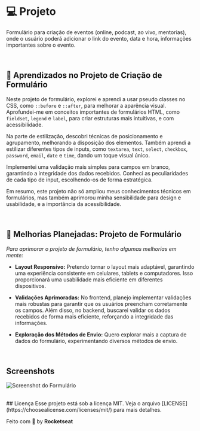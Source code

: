 
# 💻 Projeto

Formulário para criação de eventos (online, podcast, ao vivo, mentorias), onde o usuário poderá adicionar o link do evento, data e hora, informações importantes sobre o evento.

<br/>


## 📌 Aprendizados no Projeto de Criação de Formulário

Neste projeto de formulário, explorei e aprendi a usar pseudo classes no CSS, como `::before` e `::after`, para melhorar a aparência visual. Aprofundei-me em conceitos importantes de formulários HTML, como `fieldset`, `legend` e `label`, para criar estruturas mais intuitivas, e com acessibilidade.

Na parte de estilização, descobri técnicas de posicionamento e agrupamento, melhorando a disposição dos elementos. Também aprendi a estilizar diferentes tipos de inputs, como `textarea`, `text`, `select`, `checkbox`, `password`, `email`, `date` e `time`, dando um toque visual único.

Implementei uma validação mais simples para campos em branco, garantindo a integridade dos dados recebidos. Conheci as peculiaridades de cada tipo de input, escolhendo-os de forma estratégica.

Em resumo, este projeto não só ampliou meus conhecimentos técnicos em formulários, mas também aprimorou minha sensibilidade para design e usabilidade, e a importância da acessibilidade. 

<br/>

## 🧠 Melhorias Planejadas: Projeto de Formulário

_Para aprimorar o projeto de formulário, tenho algumas melhorias em mente:_

- **Layout Responsivo:**
    Pretendo tornar o layout mais adaptável, garantindo uma experiência consistente em celulares, tablets e computadores. Isso proporcionará uma usabilidade mais eficiente em diferentes dispositivos.

- **Validações Aprimoradas:**
    No frontend, planejo implementar validações mais robustas para garantir que os usuários preencham corretamente os campos. Além disso, no backend, buscarei validar os dados recebidos de forma mais eficiente, reforçando a integridade das informações.

- **Exploração dos Métodos de Envio:**
    Quero explorar mais a captura de dados do formulário, experimentando diversos métodos de envio. 

<br/>

## Screenshots

![Screenshot do Formulário](https://github.com/izaleite/create-my-form/assets/79549424/116d5491-12b3-4d19-9345-48cece8656d3)


<br/>
## Licença
Esse projeto está sob a licença MIT. Veja o arquivo [LICENSE](https://choosealicense.com/licenses/mit/) para mais detalhes.


Feito com 💜 by **Rocketseat**



